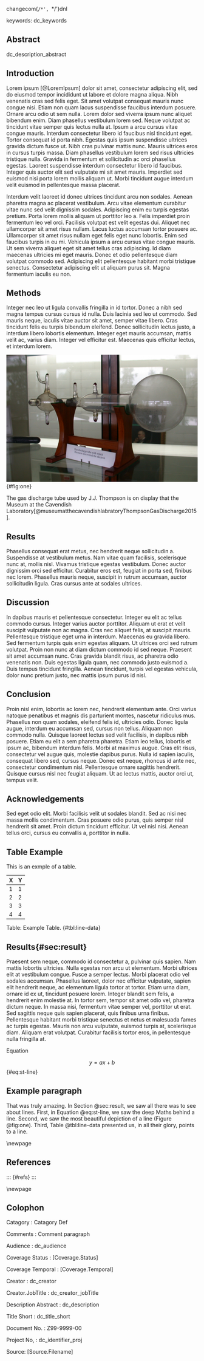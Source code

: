 changecom(`/*', `*/')dnl

keywords: dc_keywords

## Abstract

dc_description_abstract

## Introduction

Lorem ipsum [@LoremIpsum] dolor sit amet, consectetur adipiscing elit, sed do eiusmod tempor incididunt ut labore et dolore magna aliqua. Nibh venenatis cras sed felis eget. Sit amet volutpat consequat mauris nunc congue nisi. Etiam non quam lacus suspendisse faucibus interdum posuere. Ornare arcu odio ut sem nulla. Lorem dolor sed viverra ipsum nunc aliquet bibendum enim. Diam phasellus vestibulum lorem sed. Neque volutpat ac tincidunt vitae semper quis lectus nulla at. Ipsum a arcu cursus vitae congue mauris. Interdum consectetur libero id faucibus nisl tincidunt eget. Tortor consequat id porta nibh. Egestas quis ipsum suspendisse ultrices gravida dictum fusce ut. Nibh cras pulvinar mattis nunc. Mauris ultrices eros in cursus turpis massa. Diam phasellus vestibulum lorem sed risus ultricies tristique nulla. Gravida in fermentum et sollicitudin ac orci phasellus egestas. Laoreet suspendisse interdum consectetur libero id faucibus. Integer quis auctor elit sed vulputate mi sit amet mauris. Imperdiet sed euismod nisi porta lorem mollis aliquam ut. Morbi tincidunt augue interdum velit euismod in pellentesque massa placerat.

Interdum velit laoreet id donec ultrices tincidunt arcu non sodales. Aenean pharetra magna ac placerat vestibulum. Arcu vitae elementum curabitur vitae nunc sed velit dignissim sodales. Adipiscing enim eu turpis egestas pretium. Porta lorem mollis aliquam ut porttitor leo a. Felis imperdiet proin fermentum leo vel orci. Facilisis volutpat est velit egestas dui. Aliquet nec ullamcorper sit amet risus nullam. Lacus luctus accumsan tortor posuere ac. Ullamcorper sit amet risus nullam eget felis eget nunc lobortis. Enim sed faucibus turpis in eu mi. Vehicula ipsum a arcu cursus vitae congue mauris. Ut sem viverra aliquet eget sit amet tellus cras adipiscing. Id diam maecenas ultricies mi eget mauris. Donec et odio pellentesque diam volutpat commodo sed. Adipiscing elit pellentesque habitant morbi tristique senectus. Consectetur adipiscing elit ut aliquam purus sit. Magna fermentum iaculis eu non.

## Methods

Integer nec leo ut ligula convallis fringilla in id tortor. Donec a nibh sed magna tempus cursus cursus id nulla. Duis lacinia sed leo ut commodo. Sed mauris neque, iaculis vitae auctor sit amet, semper vitae libero. Cras tincidunt felis eu turpis bibendum eleifend. Donec sollicitudin lectus justo, a interdum libero lobortis elementum. Integer eget mauris accumsan, mattis velit ac, varius diam. Integer vel efficitur est. Maecenas quis efficitur lectus, et interdum lorem.


![J.J. Thompson's Gas Discharge Tube](img/JJ-Thompson-Gas-Discharge-Tube-cabinet3_2.jpg "The gas discharge tube used by J.J. Thompson is on display that the Museum at the Cavendish Laboratory[@museumatthecavendishlabratoryThompsonGasDischarge2015]."){#fig:one}

The gas discharge tube used by J.J. Thompson is on display that the Museum at the Cavendish Laboratory[@museumatthecavendishlabratoryThompsonGasDischarge2015].

## Results

Phasellus consequat erat metus, nec hendrerit neque sollicitudin a. Suspendisse at vestibulum metus. Nam vitae quam facilisis, scelerisque nunc at, mollis nisl. Vivamus tristique egestas vestibulum. Donec auctor dignissim orci sed efficitur. Curabitur eros est, feugiat in porta sed, finibus nec lorem. Phasellus mauris neque, suscipit in rutrum accumsan, auctor sollicitudin ligula. Cras cursus ante at sodales ultrices.

## Discussion

In dapibus mauris et pellentesque consectetur. Integer eu elit ac tellus commodo cursus. Integer varius auctor porttitor. Aliquam ut erat et velit suscipit vulputate non ac magna. Cras nec aliquet felis, at suscipit mauris. Pellentesque tristique eget urna in interdum. Maecenas eu gravida libero. Sed fermentum turpis quis enim egestas aliquam. Ut ultrices orci sed rutrum volutpat. Proin non nunc at diam dictum commodo id sed neque. Praesent sit amet accumsan nunc. Cras gravida blandit risus, ac pharetra odio venenatis non. Duis egestas ligula quam, nec commodo justo euismod a. Duis tempus tincidunt fringilla. Aenean tincidunt, turpis vel egestas vehicula, dolor nunc pretium justo, nec mattis ipsum purus id nisl.

## Conclusion

Proin nisl enim, lobortis ac lorem nec, hendrerit elementum ante. Orci varius natoque penatibus et magnis dis parturient montes, nascetur ridiculus mus. Phasellus non quam sodales, eleifend felis id, ultricies odio. Donec ligula augue, interdum eu accumsan sed, cursus non tellus. Aliquam non commodo nulla. Quisque laoreet lectus sed velit facilisis, in dapibus nibh posuere. Etiam eu elit a sem pharetra pharetra. Etiam leo tellus, lobortis et ipsum ac, bibendum interdum felis. Morbi at maximus augue. Cras elit risus, consectetur vel augue quis, molestie dapibus purus. Nulla id sapien iaculis, consequat libero sed, cursus neque. Donec est neque, rhoncus id ante nec, consectetur condimentum nisl. Pellentesque ornare sagittis hendrerit. Quisque cursus nisl nec feugiat aliquam. Ut ac lectus mattis, auctor orci ut, tempus velit.

## Acknowledgements

Sed eget odio elit. Morbi facilisis velit ut sodales blandit. Sed ac nisi nec massa mollis condimentum. Cras posuere odio purus, quis semper nisl hendrerit sit amet. Proin dictum tincidunt efficitur. Ut vel nisl nisi. Aenean tellus orci, cursus eu convallis a, porttitor in nulla.

## Table Example

This is an exmple of a table.

| X | Y |
|---|---|
| 1 | 1 |
| 2 | 2 |
| 3 | 3 |
| 4 | 4 |

Table: Example Table. {#tbl:line-data}

## Results{#sec:result}

Praesent sem neque, commodo id consectetur a, pulvinar quis sapien. Nam mattis lobortis ultricies. Nulla egestas non arcu ut elementum. Morbi ultrices elit at vestibulum congue. Fusce a semper lectus. Morbi placerat odio vel sodales accumsan. Phasellus laoreet, dolor nec efficitur vulputate, sapien elit hendrerit neque, ac elementum ligula tortor at tortor. Etiam urna diam, ornare id ex ut, tincidunt posuere lorem. Integer blandit sem felis, a hendrerit enim molestie at. In tortor sem, tempor sit amet odio vel, pharetra dictum neque. In massa nisi, fermentum vitae semper vel, porttitor ut erat. Sed sagittis neque quis sapien placerat, quis finibus urna finibus. Pellentesque habitant morbi tristique senectus et netus et malesuada fames ac turpis egestas. Mauris non arcu vulputate, euismod turpis at, scelerisque diam. Aliquam erat volutpat. Curabitur facilisis tortor eros, in pellentesque nulla fringilla at.

Equation

$$ y = ax + b $$ {#eq:st-line}

## Example paragraph

That was truly amazing.
In Section @sec:result, we saw all there was to see about lines.
First, in Equation @eq:st-line, we saw the deep Maths behind a line.
Second, we saw the most beautiful depiction of a line (Figure @fig:one).
Third, Table @tbl:line-data presented us, in all their glory,
points to a line.

\newpage

## References

::: {#refs}
:::

\newpage

## Colophon

Catagory
: Catagory Def

Comments
: Comment paragraph

Audience
: dc_audience

Coverage Status
: [Coverage.Status]

Coverage Temporal
: [Coverage.Temporal]

Creator
: dc_creator

Creator.JobTitle
: dc_creator_jobTitle

Description Abstract
: dc_description

Title Short
: dc_title_short

Document No.
: Z99-9999-00

Project No,
: dc_identifier_proj

Source: [Source.Filename]
